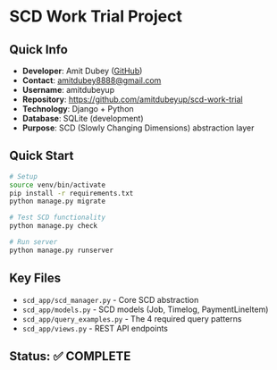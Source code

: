 # SCD Work Trial Project

## Quick Info
- **Developer**: Amit Dubey ([GitHub](https://github.com/amitdubeyup))
- **Contact**: amitdubey8888@gmail.com
- **Username**: amitdubeyup
- **Repository**: https://github.com/amitdubeyup/scd-work-trial
- **Technology**: Django + Python
- **Database**: SQLite (development)
- **Purpose**: SCD (Slowly Changing Dimensions) abstraction layer

## Quick Start
```bash
# Setup
source venv/bin/activate
pip install -r requirements.txt
python manage.py migrate

# Test SCD functionality
python manage.py check

# Run server
python manage.py runserver
```

## Key Files
- `scd_app/scd_manager.py` - Core SCD abstraction
- `scd_app/models.py` - SCD models (Job, Timelog, PaymentLineItem)
- `scd_app/query_examples.py` - The 4 required query patterns
- `scd_app/views.py` - REST API endpoints

## Status: ✅ COMPLETE